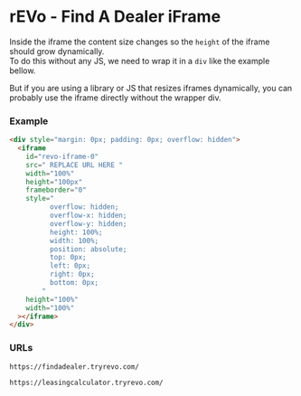 # rEVo - Find A Dealer iFrame

Inside the iframe the content size changes so the `height` of the iframe should grow dynamically.
<br />
To do this without any JS, we need to wrap
it in a `div` like the example bellow.
<br />

But if you are using a library or JS that resizes iframes dynamically, you can probably use the iframe directly without the wrapper div.

### Example

```html
<div style="margin: 0px; padding: 0px; overflow: hidden">
  <iframe
    id="revo-iframe-0"
    src=" REPLACE URL HERE "
    width="100%"
    height="100px"
    frameborder="0"
    style="
          overflow: hidden;
          overflow-x: hidden;
          overflow-y: hidden;
          height: 100%;
          width: 100%;
          position: absolute;
          top: 0px;
          left: 0px;
          right: 0px;
          bottom: 0px;
        "
    height="100%"
    width="100%"
  ></iframe>
</div>
```

### URLs

```
https://findadealer.tryrevo.com/
```

```
https://leasingcalculator.tryrevo.com/
```
